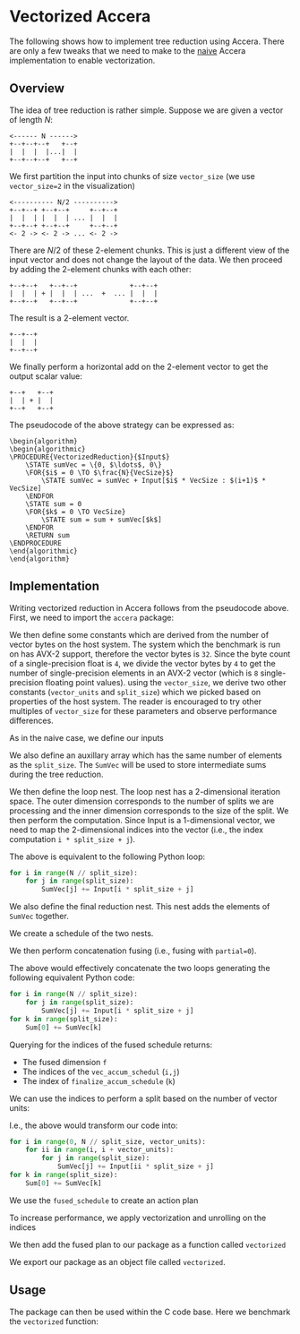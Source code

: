 # Vectorized Accera

The following shows how to implement tree reduction using Accera.
There are only a few tweaks that we need to make to the [naive](src/reduction/naive.md) Accera implementation to enable vectorization. 

## Overview

The idea of tree reduction is rather simple.
Suppose we are given a vector of length $N$:

```ditaa
<------ N ------>
+--+--+--+   +--+
|  |  |  |...|  |
+--+--+--+   +--+
``` 

We first partition the input into chunks of size `vector_size` (we use `vector_size=2` in the visualization)



```ditaa
<---------- N/2 ---------->
+--+--+ +--+--+     +--+--+
|  |  | |  |  | ... |  |  |
+--+--+ +--+--+     +--+--+
<- 2 -> <- 2 -> ... <- 2 ->
```

There are $N/2$ of these $2$-element chunks.
This is just a different view of the input vector and does not change the layout of the data.
We then proceed by adding the $2$-element chunks with each other:

```ditaa
+--+--+   +--+--+             +--+--+
|  |  | + |  |  | ...  +  ... |  |  |
+--+--+   +--+--+             +--+--+
```

The result is a $2$-element vector. 

```ditaa
+--+--+ 
|  |  |  
+--+--+ 
```

We finally perform a horizontal add on the $2$-element vector to get the output scalar value:

```ditaa
+--+   +--+ 
|  | + |  |  
+--+   +--+ 
```

The pseudocode of the above strategy can be expressed as:


```algorithm
\begin{algorithm} 
\begin{algorithmic} 
\PROCEDURE{VectorizedReduction}{$Input$}
    \STATE sumVec = \{0, $\ldots$, 0\}
    \FOR{$i$ = 0 \TO $\frac{N}{VecSize}$}  
        \STATE sumVec = sumVec + Input[$i$ * VecSize : $(i+1)$ * VecSize]
    \ENDFOR
    \STATE sum = 0 
    \FOR{$k$ = 0 \TO VecSize} 
        \STATE sum = sum + sumVec[$k$]
    \ENDFOR
    \RETURN sum
\ENDPROCEDURE
\end{algorithmic}
\end{algorithm}
```

## Implementation

Writing vectorized reduction in Accera follows from the pseudocode above.
First, we need to import the `accera` package:

[](vectorized.py ':include :type=code python :fragment=import-package')

We then define some constants which are derived from the number of vector bytes on the host system.
The system which the benchmark is run on has AVX-2 support, therefore the vector bytes is `32`.
Since the byte count of a single-precision float is `4`, we divide the vector bytes by `4` to get the number of single-precision elements in an AVX-2 vector (which is `8` single-precision floating point values).
using the `vector_size`, we derive two other constants (`vector_units` and `split_size`) which we picked based on properties of the host  system.
The reader is encouraged to try other multiples of `vector_size` for these parameters and observe performance differences.

[](vectorized.py ':include :type=code python :fragment=declare-target-dependent-properties')

As in the naive case, we define our inputs

[](vectorized.py ':include :type=code python :fragment=declare-inputs')

We also define an auxillary array which has the same number of elements as the `split_size`.
The `SumVec` will be used to store intermediate sums during the tree reduction.

[](vectorized.py ':include :type=code python :fragment=declare-input-vec')

We then define the loop nest.
The loop nest has a $2$-dimensional iteration space.
The outer dimension corresponds to the number of splits we are processing and the inner dimension corresponds to the size of the split.
We then perform the computation.
Since Input is a $1$-dimensional vector, we need to map the $2$-dimensional indices into the vector (i.e., the index computation `i * split_size + j`).

[](vectorized.py ':include :type=code python :fragment=declare-vector-reduction-iteration-logic')

The above is equivalent to the following Python loop:

```python
for i in range(N // split_size):
    for j in range(split_size):
        SumVec[j] += Input[i * split_size + j]
```

We also define the final reduction nest.
This nest adds the elements of `SumVec` together.

[](vectorized.py ':include :type=code python :fragment=declare-horizontal-reduction-iteration-logic')

We create a schedule of the two nests.

[](vectorized.py ':include :type=code python :fragment=create-two-schedules')

We then perform concatenation fusing (i.e., fusing with `partial=0`).

[](vectorized.py ':include :type=code python :fragment=fuse-two-schedules')

The above would effectively concatenate the two loops generating the following equivalent Python code:

```python
for i in range(N // split_size):
    for j in range(split_size):
        SumVec[j] += Input[i * split_size + j]
for k in range(split_size):
    Sum[0] += SumVec[k]
```

Querying for the indices of the fused schedule returns:

 - The fused dimension `f` 
 - The indices of the `vec_accum_schedul` (`i,j`)
 - The index of `finalize_accum_schedule` (`k`)



[](vectorized.py ':include :type=code python :fragment=get-fused-schedule-indices')

We can use the indices to perform a split based on the number of vector units:

[](vectorized.py ':include :type=code python :fragment=split-index-by-vector-units')

I.e., the above would transform our code into:

```python
for i in range(0, N // split_size, vector_units):
    for ii in range(i, i + vector_units):
        for j in range(split_size):
            SumVec[j] += Input[ii * split_size + j]
for k in range(split_size):
    Sum[0] += SumVec[k]
```

We use the `fused_schedule` to create an action plan

[](vectorized.py ':include :type=code python :fragment=create-fused-action-plan')

To increase performance, we apply vectorization and unrolling on the indices

[](vectorized.py ':include :type=code python :fragment=optimize-indices')

We then add the fused plan to our package as a function called `vectorized`

[](vectorized.py ':include :type=code python :fragment=create-package')

We export our package as an object file called `vectorized`.

[](vectorized.py ':include :type=code python :fragment=export-package')

## Usage

The package can then be used within the C code base. 
Here we benchmark the `vectorized` function:

[](robocode_vectorized.cpp ':include :type=code cpp')